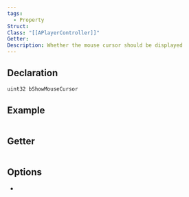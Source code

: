```yaml
---
tags:
  - Property
Struct: 
Class: "[[APlayerController]]"
Getter: 
Description: Whether the mouse cursor should be displayed
---
```


## Declaration

```cpp
uint32 bShowMouseCursor
```

## Example

```cpp

```

## Getter

```cpp
```

## Options
- 